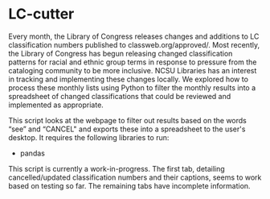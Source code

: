 # LC-cutter

Every month, the Library of Congress releases changes and additions to LC classification numbers published to classweb.org/approved/. Most recently, the Library of Congress has begun releasing changed classification patterns for racial and ethnic group terms in response to pressure from the cataloging community to be more inclusive. NCSU Libraries has an interest in tracking and implementing these changes locally. We explored how to process these monthly lists using Python to filter the monthly results into a spreadsheet of changed classifications that could be reviewed and implemented as appropriate.

This script looks at the webpage to filter out results based on the words “see” and “CANCEL" and exports these into a spreadsheet to the user's desktop. It requires the following libraries to run:

- pandas

This script is currently a work-in-progress. The first tab, detailing cancelled/updated classification numbers and their captions, seems to work based on testing so far. The remaining tabs have incomplete information.
